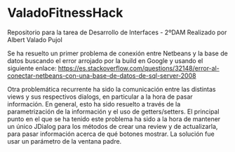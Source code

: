 # ValadoFitnessHack
Repositorio para la tarea de Desarrollo de Interfaces - 2ºDAM
Realizado por Albert Valado Pujol

Se ha resuelto un primer problema de conexión entre Netbeans y la base de datos buscando el error arrojado por la build en Google
y usando el siguiente enlace: https://es.stackoverflow.com/questions/32148/error-al-conectar-netbeans-con-una-base-de-datos-de-sql-server-2008

Otra problemática recurrente ha sido la comunicación entre las distintas views y sus respectivos dialogs, en particular
a la hora de pasar información. En general, esto ha sido resuelto a través de la parametrización de la información y el uso de getters/setters. 
El principal punto en el que se ha tenido este problema ha sido a la hora de mantener un único JDialog para los métodos de crear una
review y de actualizarla, para pasar información acerca de qué botones mostrar. La solución fue usar un parámetro de la ventana padre. 
